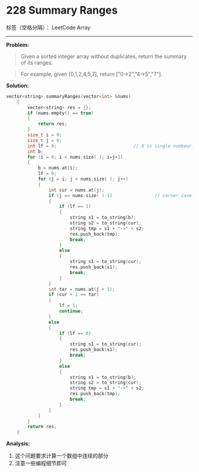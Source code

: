 # 228 Summary Ranges

标签（空格分隔）： LeetCode Array

---

**Problem:**
>   Given a sorted integer array without duplicates, return the summary of its ranges.

>   For example, given [0,1,2,4,5,7], return ["0->2","4->5","7"].

**Solution:**
```cpp
vector<string> summaryRanges(vector<int> &nums)
	{
		vector<string> res = {};
		if (nums.empty() == true)
		{
			return res;
		}
		size_t i = 0;
		size_t j = 0;
		int lf = 0;								// 0 is single numbewr. 1 is b->e form.
		int b;
		for (i = 0; i < nums.size( ); i=j+1)
		{
			b = nums.at(i);
			lf = 0;
			for (j = i; j < nums.size( ); j++)
			{
				int cur = nums.at(j);
				if (j == nums.size( )-1)				// corner case: the last element
				{
					if (lf == 1)
					{
						string s1 = to_string(b);
						string s2 = to_string(cur);
						string tmp = s1 + "->" + s2;
						res.push_back(tmp);
						break;
					}
					else
					{
						string s1 = to_string(cur);
						res.push_back(s1);
						break;
					}
				}
				int tar = nums.at(j + 1);
				if (cur + 1 == tar)
				{
					lf = 1;			
					continue;
				}
				else
				{
					if (lf == 0)
					{
						string s1 = to_string(cur);
						res.push_back(s1);
						break;
					}
					else
					{
						string s1 = to_string(b);
						string s2 = to_string(cur);
						string tmp = s1 + "->" + s2;
						res.push_back(tmp);
						break;
					}
				}
			}
		}
		return res;
	}
```

**Analysis:**

 1. 这个问题要求计算一个数组中连续的部分
 2. 注意一些编程细节即可

